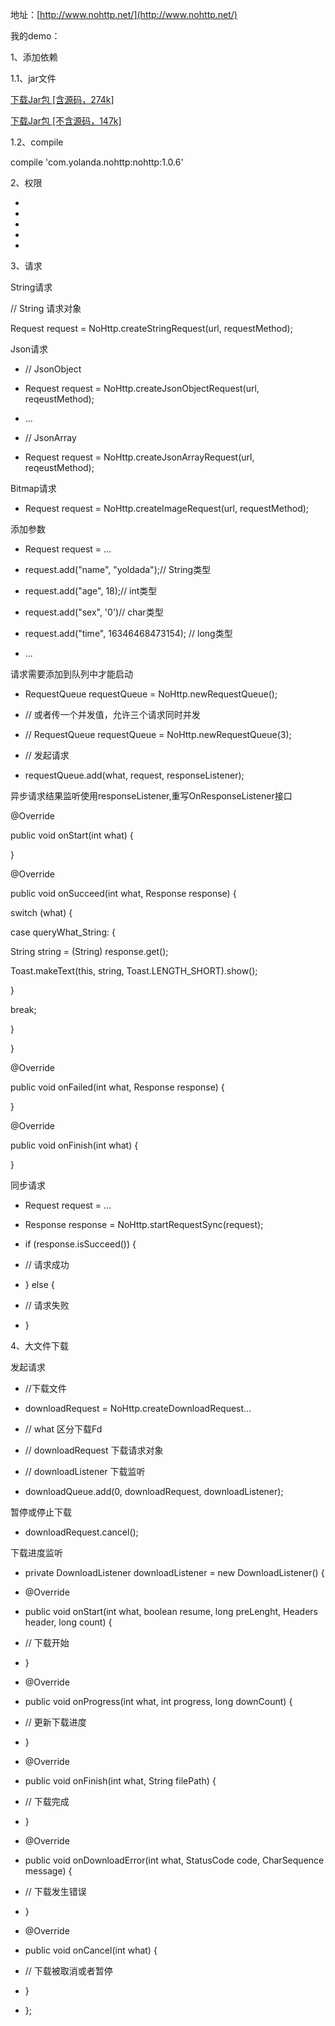 地址：[http://www.nohttp.net/](http://www.nohttp.net/)

  

我的demo：

1、添加依赖

1.1、jar文件

[下载Jar包 [含源码，274k]](https://github.com/yanzhenjie/NoHttp/blob/master/Jar/nohttp1.0.6-include-source.jar?raw=true)

[下载Jar包 [不含源码，147k]](https://github.com/yanzhenjie/NoHttp/blob/master/Jar/nohttp1.0.6.jar?raw=true)

1.2、compile

compile 'com.yolanda.nohttp:nohttp:1.0.6'

2、权限

-

-

-

-

-

3、请求

  

String请求

// String 请求对象

Request request = NoHttp.createStringRequest(url, requestMethod);

  

Json请求

- // JsonObject

- Request request = NoHttp.createJsonObjectRequest(url, reqeustMethod);

- ...

- // JsonArray

- Request request = NoHttp.createJsonArrayRequest(url, reqeustMethod);

  

Bitmap请求

  

- Request request = NoHttp.createImageRequest(url, requestMethod);

  

  

添加参数

- Request request = ...

- request.add("name", "yoldada");// String类型

- request.add("age", 18);// int类型

- request.add("sex", '0')// char类型

- request.add("time", 16346468473154); // long类型

- ...

  

请求需要添加到队列中才能启动

- RequestQueue requestQueue = NoHttp.newRequestQueue();

- // 或者传一个并发值，允许三个请求同时并发

- // RequestQueue requestQueue = NoHttp.newRequestQueue(3);

- // 发起请求

- requestQueue.add(what, request, responseListener);

  

异步请求结果监听使用responseListener,重写OnResponseListener接口

  

@Override

public void onStart(int what) {

  

}

  

@Override

public void onSucceed(int what, Response response) {

switch (what) {

case queryWhat_String: {

String string = (String) response.get();

Toast.makeText(this, string, Toast.LENGTH_SHORT).show();

}

break;

}

}

  

@Override

public void onFailed(int what, Response response) {

  

}

  

@Override

public void onFinish(int what) {

  

}  
  

  

同步请求

- Request request = ...

- Response response = NoHttp.startRequestSync(request);

- if (response.isSucceed()) {

- // 请求成功

- } else {

- // 请求失败

- }

  

4、大文件下载

发起请求

- //下载文件

- downloadRequest = NoHttp.createDownloadRequest...

- // what 区分下载Fd

- // downloadRequest 下载请求对象

- // downloadListener 下载监听

- downloadQueue.add(0, downloadRequest, downloadListener);

  

暂停或停止下载

  

- downloadRequest.cancel();

  

下载进度监听

  

- private DownloadListener downloadListener = new DownloadListener() {

- @Override

- public void onStart(int what, boolean resume, long preLenght, Headers header, long count) {

- // 下载开始

- }

- @Override

- public void onProgress(int what, int progress, long downCount) {

- // 更新下载进度

- }

- @Override

- public void onFinish(int what, String filePath) {

- // 下载完成

- }

- @Override

- public void onDownloadError(int what, StatusCode code, CharSequence message) {

- // 下载发生错误

- }

- @Override

- public void onCancel(int what) {

- // 下载被取消或者暂停

- }

- };